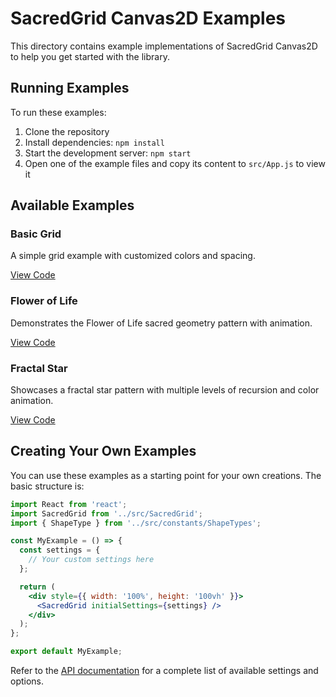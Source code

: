 # SacredGrid Canvas2D Examples

This directory contains example implementations of SacredGrid Canvas2D to help you get started with the library.

## Running Examples

To run these examples:

1. Clone the repository
2. Install dependencies: `npm install`
3. Start the development server: `npm start`
4. Open one of the example files and copy its content to `src/App.js` to view it

## Available Examples

### Basic Grid

A simple grid example with customized colors and spacing.

[View Code](./BasicGrid.jsx)

### Flower of Life

Demonstrates the Flower of Life sacred geometry pattern with animation.

[View Code](./FlowerOfLife.jsx)

### Fractal Star

Showcases a fractal star pattern with multiple levels of recursion and color animation.

[View Code](./FractalStar.jsx)

## Creating Your Own Examples

You can use these examples as a starting point for your own creations. The basic structure is:

```jsx
import React from 'react';
import SacredGrid from '../src/SacredGrid';
import { ShapeType } from '../src/constants/ShapeTypes';

const MyExample = () => {
  const settings = {
    // Your custom settings here
  };

  return (
    <div style={{ width: '100%', height: '100vh' }}>
      <SacredGrid initialSettings={settings} />
    </div>
  );
};

export default MyExample;
```

Refer to the [API documentation](../docs/API.md) for a complete list of available settings and options.